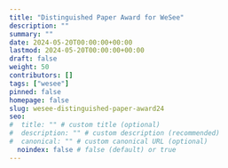 ```yaml
---
title: "Distinguished Paper Award for WeSee"
description: ""
summary: ""
date: 2024-05-20T00:00:00+00:00
lastmod: 2024-05-20T00:00:00+00:00
draft: false
weight: 50
contributors: []
tags: ["wesee"]
pinned: false
homepage: false
slug: wesee-distinguished-paper-award24
seo:
#  title: "" # custom title (optional)
#  description: "" # custom description (recommended)
#  canonical: "" # custom canonical URL (optional)
  noindex: false # false (default) or true
---
```



